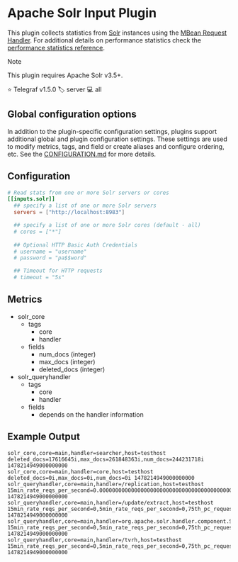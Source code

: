 # Apache Solr Input Plugin

This plugin collects statistics from [Solr][solr] instances using the
[MBean Request Handler][mbean_request_handler]. For additional details on
performance statistics check the [performance statistics reference][reference].

> [!NOTE]
> This plugin requires Apache Solr v3.5+.

⭐ Telegraf v1.5.0
🏷️ server
💻 all

[solr]: http://lucene.apache.org/solr/
[mbean_request_handler]: https://cwiki.apache.org/confluence/display/solr/MBean+Request+Handler
[reference]: https://cwiki.apache.org/confluence/display/solr/Performance+Statistics+Reference

## Global configuration options <!-- @/docs/includes/plugin_config.md -->

In addition to the plugin-specific configuration settings, plugins support
additional global and plugin configuration settings. These settings are used to
modify metrics, tags, and field or create aliases and configure ordering, etc.
See the [CONFIGURATION.md][CONFIGURATION.md] for more details.

[CONFIGURATION.md]: ../../../docs/CONFIGURATION.md#plugins

## Configuration

```toml @sample.conf
# Read stats from one or more Solr servers or cores
[[inputs.solr]]
  ## specify a list of one or more Solr servers
  servers = ["http://localhost:8983"]

  ## specify a list of one or more Solr cores (default - all)
  # cores = ["*"]
  
  ## Optional HTTP Basic Auth Credentials
  # username = "username"
  # password = "pa$$word"

  ## Timeout for HTTP requests
  # timeout = "5s"
```

## Metrics

- solr_core
  - tags
    - core
    - handler
  - fields
    - num_docs (integer)
    - max_docs (integer)
    - deleted_docs (integer)
- solr_queryhandler
  - tags
    - core
    - handler
  - fields
    - depends on the handler information

## Example Output

```text
solr_core,core=main,handler=searcher,host=testhost deleted_docs=17616645i,max_docs=261848363i,num_docs=244231718i 1478214949000000000
solr_core,core=main,handler=core,host=testhost deleted_docs=0i,max_docs=0i,num_docs=0i 1478214949000000000
solr_queryhandler,core=main,handler=/replication,host=testhost 15min_rate_reqs_per_second=0.000000000000000000000000000000000000000000000000000000000000000000000000000000000000000000000000000000000000000000000000000000000000000000000000000000000000000000000000000000000000000000000000000000000000000000000000000000000000000000000000000000000000000000000000000000000000000000000000000000000000000000000000444659081257,5min_rate_reqs_per_second=0.00000000000000000000000000000000000000000000000000000000000000000000000000000000000000000000000000000000000000000000000000000000000000000000000000000000000000000000000000000000000000000000000000000000000000000000000000000000000000000000000000000000000000000000000000000000000000000000000000000000000000000000000014821969375,75th_pc_request_time=16.484211,95th_pc_request_time=16.484211,999th_pc_request_time=16.484211,99th_pc_request_time=16.484211,avg_requests_per_second=0.0000008443809966322143,avg_time_per_request=12.984811,errors=0i,handler_start=1474662050865i,median_request_time=11.352427,requests=3i,timeouts=0i,total_time=38.954433 1478214949000000000
solr_queryhandler,core=main,handler=/update/extract,host=testhost 15min_rate_reqs_per_second=0,5min_rate_reqs_per_second=0,75th_pc_request_time=0,95th_pc_request_time=0,999th_pc_request_time=0,99th_pc_request_time=0,avg_requests_per_second=0,avg_time_per_request=0,errors=0i,handler_start=0i,median_request_time=0,requests=0i,timeouts=0i,total_time=0 1478214949000000000
solr_queryhandler,core=main,handler=org.apache.solr.handler.component.SearchHandler,host=testhost 15min_rate_reqs_per_second=0,5min_rate_reqs_per_second=0,75th_pc_request_time=0,95th_pc_request_time=0,999th_pc_request_time=0,99th_pc_request_time=0,avg_requests_per_second=0,avg_time_per_request=0,errors=0i,handler_start=1474662050861i,median_request_time=0,requests=0i,timeouts=0i,total_time=0 1478214949000000000
solr_queryhandler,core=main,handler=/tvrh,host=testhost 15min_rate_reqs_per_second=0,5min_rate_reqs_per_second=0,75th_pc_request_time=0,95th_pc_request_time=0,999th_pc_request_time=0,99th_pc_request_time=0,avg_requests_per_second=0,avg_time_per_request=0,errors=0i,handler_start=0i,median_request_time=0,requests=0i,timeouts=0i,total_time=0 1478214949000000000
```
